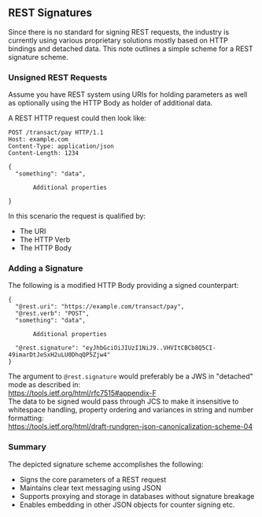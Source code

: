 ## REST Signatures

Since there is no standard for signing REST requests, the industry is currently using
various proprietary solutions mostly based on HTTP bindings and detached data.
This note outlines a simple scheme for a REST signature scheme.

### Unsigned REST Requests

Assume you have REST system using URIs for holding parameters as well as optionally using the HTTP Body as holder of additional data.

A REST HTTP request could then look like:

```code
POST /transact/pay HTTP/1.1
Host: example.com
Content-Type: application/json
Content-Length: 1234

{
  "something": "data",

       Additional properties

}
```

In this scenario the request is qualified by:
-	The URI
-	The HTTP Verb
-	The HTTP Body

### Adding a Signature
The following is a modified HTTP Body providing a signed counterpart:

```code
{
  "@rest.uri": "https://example.com/transact/pay",
  "@rest.verb": "POST",
  "something": "data",

       Additional properties

  "@rest.signature": "eyJhbGciOiJIUzI1NiJ9..VHVItCBCb8Q5CI-49imarDtJeSxH2uLU0DhqQP5Zjw4"
}
```
The argument to `@rest.signature` would preferably be a JWS in "detached" mode as described in:<br>
https://tools.ietf.org/html/rfc7515#appendix-F<br>
The data to be signed would pass through JCS to make it insensitive
to whitespace handling, property ordering and variances in string and
number formatting:<br>
https://tools.ietf.org/html/draft-rundgren-json-canonicalization-scheme-04

### Summary
The depicted signature scheme accomplishes the following:
- Signs the core parameters of a REST request
- Maintains clear text messaging using JSON
- Supports proxying and storage in databases without signature breakage
- Enables embedding in other JSON objects for counter signing etc.
